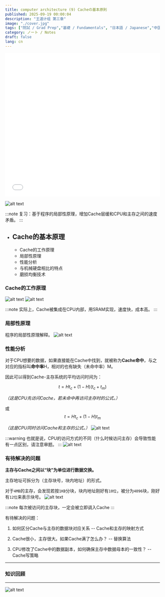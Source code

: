 ```yaml
---
title: computer architecture (9) Cacheの基本原則
published: 2025-09-19 00:00:04
description: "王道计组 第三章"
image: "./cover.jpg"
tags: ["院試 / Grad Prep","基礎 / Fundamentals", "日本語 / Japanese","中国語 / Chinese"]
category: ノート / Notes
draft: false
lang: cn
---
```

<iframe width="100%" height="468" src="//player.bilibili.com/player.html?isOutside=true&aid=995248168&bvid=BV1ps4y1d73V&cid=1100443036&p=41"  crolling="no" border="0" frameborder="no" framespacing="0" allowfullscreen="true"></iframe>

![alt text](image-7.png)

:::note
复习：基于程序的局部性原理，增加Cache层缓和CPU和主存之间的速度矛盾。
:::

- ## Cache的基本原理
    - Cache的工作原理
    - 局部性原理
    - 性能分析
    - 与机械硬盘相比的特点
    - 磨损均衡技术

    
### Cache的工作原理 
![alt text](image.png) 
![alt text](image-1.png)


:::note
实际上，Cache被集成在CPU内部，用SRAM实现，速度快，成本高。
:::
### 局部性原理 

程序的局部性原理解释。
![alt text](image-2.png)

### 性能分析 

对于CPU想要的数据，如果直接能在Cache中找到，就被称为**Cache命中**，与之对应的指标叫**命中率**H，相对的也有缺失（未命中率）M。

因此可以得到Cache-主存系统的平均访问时间为：

$$ t = Ht_c + (1 - H)(t_c + t_m) $$

_（这是CPU先访问Cache，若未命中再访问主存时的公式。）_

或
$$ t = Ht_c + (1 - H)t_m $$

_（这是CPU同时访问Cache和主存的公式。）_
![alt text](image-3.png)

:::warning
也就是说，CPU的访问方式的不同（什么时候访问主存）会导致性能有一点区别，请注意审题。
:::
![alt text](image-4.png)

###  有待解决的问题

**主存与Cache之间以“块”为单位进行数据交换。**

主存地址可拆分为（主存块号，块内地址）的形式。

对于`4MB`的主存，会发现若按`1KB`分块，块内地址刚好有`10位`，被分为`4096`块，刚好有`12位`来表示块号。
![alt text](image-5.png)

:::note
每次被访问的主存块，一定会被立即调入Cache
:::

有待解决的问题：
1. 如何区分Cache与主存的数据块对应关系 -- Cache和主存的映射方式

2. Cache很小，主存很大。如果Cache满了怎么办？ -- 替换算法 

3. CPU修改了Cache中的数据副本，如何确保主存中数据母本的一致性？ -- Cache写策略

---

###  知识回顾

---

![alt text](image-6.png)